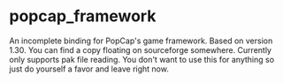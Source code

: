 # popcap_framework
An incomplete binding for PopCap's game framework. Based on version 1.30. You can find a copy floating on sourceforge somewhere. Currently only supports pak file reading. You don't want to use this for anything so just do yourself a favor and leave right now.
